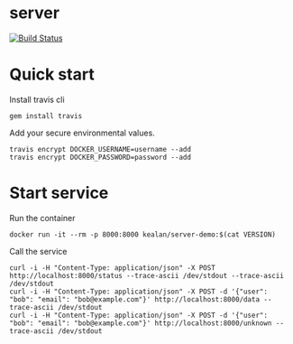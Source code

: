 # server

[![Build Status](https://travis-ci.org/kealan/server.svg?branch=master)](https://travis-ci.org/kealan/server)

# Quick start

Install travis cli

    gem install travis

Add your secure environmental values.

    travis encrypt DOCKER_USERNAME=username --add
    travis encrypt DOCKER_PASSWORD=password --add

# Start service

Run the container

    docker run -it --rm -p 8000:8000 kealan/server-demo:$(cat VERSION)

Call the service

    curl -i -H "Content-Type: application/json" -X POST http://localhost:8000/status --trace-ascii /dev/stdout --trace-ascii /dev/stdout 
    curl -i -H "Content-Type: application/json" -X POST -d '{"user": "bob": "email": "bob@example.com"}' http://localhost:8000/data --trace-ascii /dev/stdout 
    curl -i -H "Content-Type: application/json" -X POST -d '{"user": "bob": "email": "bob@example.com"}' http://localhost:8000/unknown --trace-ascii /dev/stdout 

